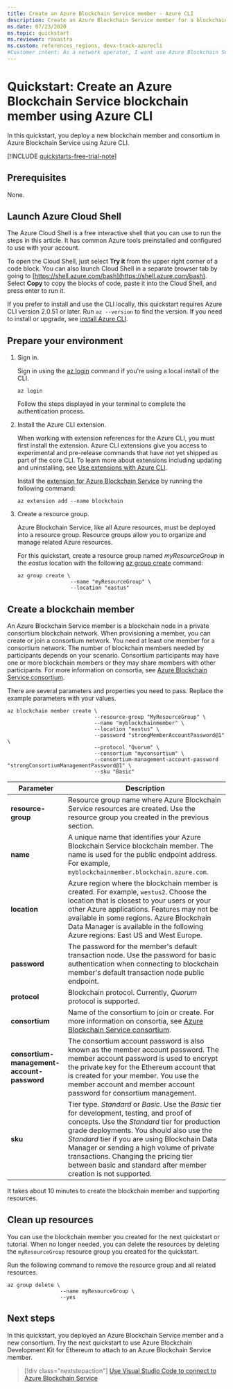 ```yaml
---
title: Create an Azure Blockchain Service member - Azure CLI
description: Create an Azure Blockchain Service member for a blockchain consortium using the Azure CLI.
ms.date: 07/23/2020
ms.topic: quickstart
ms.reviewer: ravastra
ms.custom: references_regions, devx-track-azurecli
#Customer intent: As a network operator, I want use Azure Blockchain Service so that I can create a blockchain member on Azure
---
```


# Quickstart: Create an Azure Blockchain Service blockchain member using Azure CLI

In this quickstart, you deploy a new blockchain member and consortium in Azure Blockchain Service using Azure CLI.

[!INCLUDE [quickstarts-free-trial-note](../../../includes/quickstarts-free-trial-note.md)]

## Prerequisites

None.

## Launch Azure Cloud Shell

The Azure Cloud Shell is a free interactive shell that you can use to run the steps in this article. It has common Azure tools preinstalled and configured to use with your account.

To open the Cloud Shell, just select **Try it** from the upper right corner of a code block. You can also launch Cloud Shell in a separate browser tab by going to [https://shell.azure.com/bash](https://shell.azure.com/bash). Select **Copy** to copy the blocks of code, paste it into the Cloud Shell, and press enter to run it.

If you prefer to install and use the CLI locally, this quickstart requires Azure CLI version 2.0.51 or later. Run `az --version` to find the version. If you need to install or upgrade, see [install Azure CLI](/cli/azure/install-azure-cli).

## Prepare your environment

1. Sign in.

    Sign in using the [az login](/cli/azure/reference-index#az-login) command if you're using a local install of the CLI.

    ```azurecli
    az login
    ```

    Follow the steps displayed in your terminal to complete the authentication process.

1. Install the Azure CLI extension.

    When working with extension references for the Azure CLI, you must first install the extension.  Azure CLI extensions give you access to experimental and pre-release commands that have not yet shipped as part of the core CLI.  To learn more about extensions including updating and uninstalling, see [Use extensions with Azure CLI](/cli/azure/azure-cli-extensions-overview).

    Install the [extension for Azure Blockchain Service](/cli/azure/ext/blockchain/blockchain) by running the following command:

    ```azurecli-interactive
    az extension add --name blockchain
    ```

1. Create a resource group.

    Azure Blockchain Service, like all Azure resources, must be deployed into a resource group. Resource groups allow you to organize and manage related Azure resources.

    For this quickstart, create a resource group named _myResourceGroup_ in the _eastus_ location with the following [az group create](/cli/azure/group#az-group-create) command:

    ```azurecli-interactive
    az group create \
                     --name "myResourceGroup" \
                     --location "eastus"
    ```

## Create a blockchain member

An Azure Blockchain Service member is a blockchain node in a private consortium blockchain network. When provisioning a member, you can create or join a consortium network. You need at least one member for a consortium network. The number of blockchain members needed by participants depends on your scenario. Consortium participants may have one or more blockchain members or they may share members with other participants. For more information on consortia, see [Azure Blockchain Service consortium](consortium.md).

There are several parameters and properties you need to pass. Replace the example parameters with your values.

```azurecli-interactive
az blockchain member create \
                            --resource-group "MyResourceGroup" \
                            --name "myblockchainmember" \
                            --location "eastus" \
                            --password "strongMemberAccountPassword@1" \
                            --protocol "Quorum" \
                            --consortium "myconsortium" \
                            --consortium-management-account-password "strongConsortiumManagementPassword@1" \
                            --sku "Basic"
```

| Parameter | Description |
|---------|-------------|
| **resource-group** | Resource group name where Azure Blockchain Service resources are created. Use the resource group you created in the previous section.
| **name** | A unique name that identifies your Azure Blockchain Service blockchain member. The name is used for the public endpoint address. For example, `myblockchainmember.blockchain.azure.com`.
| **location** | Azure region where the blockchain member is created. For example, `westus2`. Choose the location that is closest to your users or your other Azure applications. Features may not be available in some regions. Azure Blockchain Data Manager is available in the following Azure regions: East US and West Europe.
| **password** | The password for the member's default transaction node. Use the password for basic authentication when connecting to blockchain member's default transaction node public endpoint.
| **protocol** | Blockchain protocol. Currently, *Quorum* protocol is supported.
| **consortium** | Name of the consortium to join or create. For more information on consortia, see [Azure Blockchain Service consortium](consortium.md).
| **consortium-management-account-password** | The consortium account password is also known as the member account password. The member account password is used to encrypt the private key for the Ethereum account that is created for your member. You use the member account and member account password for consortium management.
| **sku** | Tier type. *Standard* or *Basic*. Use the *Basic* tier for development, testing, and proof of concepts. Use the *Standard* tier for production grade deployments. You should also use the *Standard* tier if you are using Blockchain Data Manager or sending a high volume of private transactions. Changing the pricing tier between basic and standard after member creation is not supported.

It takes about 10 minutes to create the blockchain member and supporting resources.

## Clean up resources

You can use the blockchain member you created for the next quickstart or tutorial. When no longer needed, you can delete the resources by deleting the `myResourceGroup` resource group you created for the quickstart.

Run the following command to remove the resource group and all related resources.

```azurecli-interactive
az group delete \
                 --name myResourceGroup \
                 --yes
```

## Next steps

In this quickstart, you deployed an Azure Blockchain Service member and a new consortium. Try the next quickstart to use Azure Blockchain Development Kit for Ethereum to attach to an Azure Blockchain Service member.

> [!div class="nextstepaction"]
> [Use Visual Studio Code to connect to Azure Blockchain Service](connect-vscode.md)
